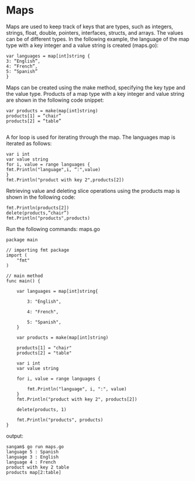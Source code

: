 # Maps

Maps are used to keep track of keys that are types, such as integers, strings, float, double, pointers, interfaces, structs, and arrays.
The values can be of different types. 
In the following example, the language of the map type with a key integer and a value string is created (maps.go):

```
var languages = map[int]string {
3: “English”,
4: “French”,
5: “Spanish”
}

```
Maps can be created using the make method, specifying the key type and the value type. 
Products of a map type with a key integer and value string are shown in the following code snippet:

```
var products = make(map[int]string)
products[1] = “chair”
products[2] = “table”


```
A for loop is used for iterating through the map. The languages map is iterated as follows:
```
var i int
var value string
for i, value = range languages {
fmt.Println("language",i, “:",value)
}
fmt.Println("product with key 2",products[2])

```
Retrieving value and deleting slice operations using the products map is shown in the following code:

```
fmt.Println(products[2])
delete(products,”chair”) 
fmt.Println("products",products)

```

Run the following commands:
 maps.go 
```
package main

// importing fmt package
import (
	"fmt"
)

// main method
func main() {

	var languages = map[int]string{

		3: "English",

		4: "French",

		5: "Spanish",
	}

	var products = make(map[int]string)

	products[1] = "chair"
	products[2] = "table"

	var i int
	var value string

	for i, value = range languages {

		fmt.Println("language", i, ":", value)
	}
	fmt.Println("product with key 2", products[2])

	delete(products, 1)

	fmt.Println("products", products)
}

```

output: 

```
sangam$ go run maps.go 
language 5 : Spanish
language 3 : English
language 4 : French
product with key 2 table
products map[2:table]

```





